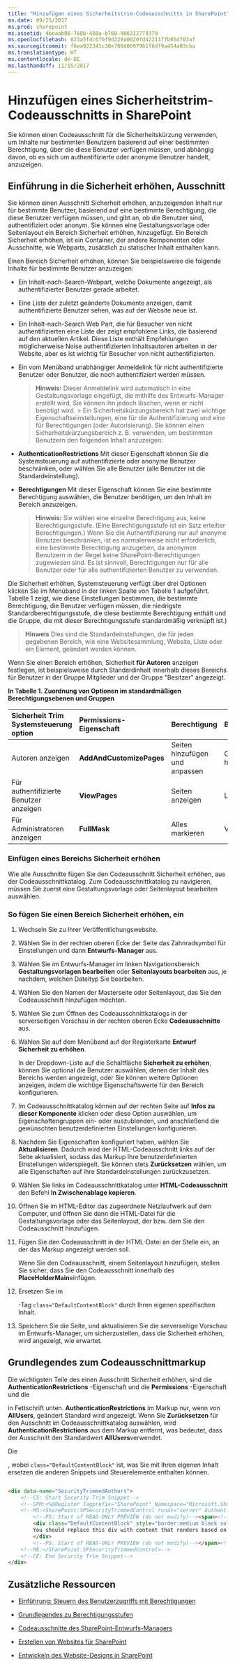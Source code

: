 ```yaml
---
title: "Hinzufügen eines Sicherheitstrim-Codeausschnitts in SharePoint"
ms.date: 09/25/2017
ms.prod: sharepoint
ms.assetid: 4beaab08-760b-408a-b768-906312779379
ms.openlocfilehash: 823a5fdc6f6f9d229a0020fd42211ffb05df03af
ms.sourcegitcommit: f6ea922341c38e700d0697961f8df9a454a03cba
ms.translationtype: HT
ms.contentlocale: de-DE
ms.lasthandoff: 11/15/2017
---
```

# <a name="add-a-security-trim-snippet-in-sharepoint"></a>Hinzufügen eines Sicherheitstrim-Codeausschnitts in SharePoint

Sie können einen Codeausschnitt für die Sicherheitskürzung verwenden, um Inhalte nur bestimmten Benutzern basierend auf einer bestimmten Berechtigung, über die diese Benutzer verfügen müssen, und abhängig davon, ob es sich um authentifizierte oder anonyme Benutzer handelt, anzuzeigen.

## <a name="introduction-to-the-security-trim-snippet"></a>Einführung in die Sicherheit erhöhen, Ausschnitt
<a name="Introduction"> </a>

Sie können einen Ausschnitt Sicherheit erhöhen, anzuzeigenden Inhalt nur für bestimmte Benutzer, basierend auf eine bestimmte Berechtigung, die diese Benutzer verfügen müssen, und gibt an, ob die Benutzer sind, authentifiziert oder anonym. Sie können eine Gestaltungsvorlage oder Seitenlayout ein Bereich Sicherheit erhöhen, hinzugefügt. Ein Bereich Sicherheit erhöhen, ist ein Container, der andere Komponenten oder Ausschnitte, wie Webparts, zusätzlich zu statischer Inhalt enthalten kann.
  
    
    
Einen Bereich Sicherheit erhöhen, können Sie beispielsweise die folgende Inhalte für bestimmte Benutzer anzuzeigen:
  
    
    

- Ein Inhalt-nach-Search-Webpart, welche Dokumente angezeigt, als authentifizierter Benutzer gerade arbeitet.
    
  
- Eine Liste der zuletzt geänderte Dokumente anzeigen, damit authentifizierte Benutzer sehen, was auf der Website neue ist.
    
  
- Ein Inhalt-nach-Search Web Part, die für Besucher von nicht authentifizierten eine Liste der zeigt empfohlene Links, die basierend auf den aktuellen Artikel. Diese Liste enthält Empfehlungen möglicherweise Noise authentifizierten Inhaltsautoren arbeiten in der Website, aber es ist wichtig für Besucher von nicht authentifizierten.
    
  
- Ein vom Menüband unabhängiger Anmeldelink für nicht authentifizierte Benutzer oder Benutzer, die noch authentifiziert werden müssen.
    
    > **Hinweis:** Dieser Anmeldelink wird automatisch in eine Gestaltungsvorlage eingefügt, die mithilfe des Entwurfs-Manager erstellt wird, Sie können ihn jedoch löschen, wenn er nicht benötigt wird. 
      > Ein Sicherheitskürzungsbereich hat zwei wichtige Eigenschaftseinstellungen, eine für die Authentifizierung und eine für Berechtigungen (oder Autorisierung). Sie können einen Sicherheitskürzungsbereich z. B. verwenden, um bestimmten Benutzern den folgenden Inhalt anzuzeigen:
  
    
    

- **AuthenticationRestrictions** Mit dieser Eigenschaft können Sie die Systemsteuerung auf authentifizierte oder anonyme Benutzer beschränken, oder wählen Sie alle Benutzer (alle Benutzer ist die Standardeinstellung).
    
  
- **Berechtigungen** Mit dieser Eigenschaft können Sie eine bestimmte Berechtigung auswählen, die Benutzer benötigen, um den Inhalt im Bereich anzuzeigen.
    
    > **Hinweis:** Sie wählen eine einzelne Berechtigung aus, keine Berechtigungsstufe. (Eine Berechtigungsstufe ist ein Satz erteilter Berechtigungen.) Wenn Sie die Authentifizierung nur auf anonyme Benutzer beschränken, ist es normalerweise nicht erforderlich, eine bestimmte Berechtigung anzugeben, da anonymen Benutzern in der Regel keine SharePoint-Berechtigungen zugewiesen sind. Es ist sinnvoll, Berechtigungen nur für alle Benutzer oder für alle authentifizierten Benutzer zu verwenden.
  
    
    
Die Sicherheit erhöhen, Systemsteuerung verfügt über drei Optionen klicken Sie im Menüband in der linken Spalte von Tabelle 1 aufgeführt. Tabelle 1 zeigt, wie diese Einstellungen bestimmen, die bestimmte Berechtigung, die Benutzer verfügen müssen, die niedrigste Standardberechtigungsstufe, die diese bestimmte Berechtigung enthält und die Gruppe, die mit dieser Berechtigungsstufe standardmäßig verknüpft ist.)
  
    
    

> **Hinweis** Dies sind die Standardeinstellungen, die für jeden gegebenen Bereich, wie eine Websitesammlung, Website, Liste oder ein Element, geändert werden können. 
  
    
    

Wenn Sie einen Bereich erhöhen, Sicherheit **für Autoren** anzeigen festlegen, ist beispielsweise durch Standardinhalt innerhalb dieses Bereichs für Benutzer in der Gruppe Mitglieder und der Gruppe "Besitzer" angezeigt.
  
    
    

**In Tabelle 1. Zuordnung von Optionen im standardmäßigen Berechtigungsebenen und Gruppen**


|**Sicherheit Trim Systemsteuerung option**|**Permissions-Eigenschaft**|**Berechtigung**|**Berechtigungsstufe**|**Group**|
|:-----|:-----|:-----|:-----|:-----|
|Autoren anzeigen  <br/> |**AddAndCustomizePages** <br/> |Seiten hinzufügen und anpassen  <br/> |Contribute (oder höher)  <br/> |Elemente  <br/> |
|Für authentifizierte Benutzer anzeigen  <br/> |**ViewPages** <br/> |Seiten anzeigen  <br/> |Lesen (oder höher)  <br/> |Besucher  <br/> |
|Für Administratoren anzeigen  <br/> |**FullMask** <br/> |Alles markieren  <br/> |Vollzugriff  <br/> |Besitzer  <br/> |
   

### <a name="inserting-a-security-trim-panel"></a>Einfügen eines Bereichs Sicherheit erhöhen
<a name="InsertSnippet"> </a>

Wie alle Ausschnitte fügen Sie den Codeausschnitt Sicherheit erhöhen, aus der Codeausschnittkatalog. Zum Codeausschnittkatalog zu navigieren, müssen Sie zuerst eine Gestaltungsvorlage oder Seitenlayout bearbeiten auswählen.
  
    
    

### <a name="to-insert-a-security-trim-panel"></a>So fügen Sie einen Bereich Sicherheit erhöhen, ein


1. Wechseln Sie zu Ihrer Veröffentlichungswebsite.
    
  
2. Wählen Sie in der rechten oberen Ecke der Seite das Zahnradsymbol für Einstellungen und dann **Entwurfs-Manager** aus.
    
  
3. Wählen Sie im Entwurfs-Manager im linken Navigationsbereich **Gestaltungsvorlagen bearbeiten** oder **Seitenlayouts bearbeiten** aus, je nachdem, welchen Dateityp Sie bearbeiten.
    
  
4. Wählen Sie den Namen der Masterseite oder Seitenlayout, das Sie den Codeausschnitt hinzufügen möchten.
    
  
5. Wählen Sie zum Öffnen des Codeausschnittkatalogs in der serverseitigen Vorschau in der rechten oberen Ecke **Codeausschnitte** aus.
    
  
6. Wählen Sie auf dem Menüband auf der Registerkarte **Entwurf** **Sicherheit zu erhöhen**.
    
    In der Dropdown-Liste auf die Schaltfläche **Sicherheit zu erhöhen**, können Sie optional die Benutzer auswählen, denen der Inhalt des Bereichs werden angezeigt, oder Sie können weitere Optionen anzeigen, indem die wichtige Eigenschaftswerte für den Bereich konfigurieren.
    
  
7. Im Codeausschnittkatalog können auf der rechten Seite auf **Infos zu dieser Komponente** klicken oder diese Option auswählen, um Eigenschaftengruppen ein- oder auszublenden, und anschließend die gewünschten benutzerdefinierten Einstellungen konfigurieren.
    
  
8. Nachdem Sie Eigenschaften konfiguriert haben, wählen Sie **Aktualisieren**. Dadurch wird der HTML-Codeausschnitt links auf der Seite aktualisiert, sodass das Markup Ihre benutzerdefinierten Einstellungen widerspiegelt. Sie können stets **Zurücksetzen** wählen, um alle Eigenschaften auf ihre Standardeinstellungen zurückzusetzen.
    
  
9. Wählen Sie links im Codeausschnittkatalog unter **HTML-Codeausschnitt** den Befehl **In Zwischenablage kopieren**.
    
  
10. Öffnen Sie im HTML-Editor das zugeordnete Netzlaufwerk auf dem Computer, und öffnen Sie dann die HTML-Datei für die Gestaltungsvorlage oder das Seitenlayout, der bzw. dem Sie den Codeausschnitt hinzufügen.
    
  
11. Fügen Sie den Codeausschnitt in der HTML-Datei an der Stelle ein, an der das Markup angezeigt werden soll.
    
    Wenn Sie den Codeausschnitt, einem Seitenlayout hinzufügen, stellen Sie sicher, dass Sie den Codeausschnitt innerhalb des **PlaceHolderMain**einfügen.
    
  
12. Ersetzen Sie im **<div>**-Tag  `class="DefaultContentBlock"` durch Ihren eigenen spezifischen Inhalt.
    
  
13. Speichern Sie die Seite, und aktualisieren Sie die serverseitige Vorschau im Entwurfs-Manager, um sicherzustellen, dass die Sicherheit erhöhen, wird angezeigt, wie erwartet.
    
  

## <a name="understanding-the-snippet-markup"></a>Grundlegendes zum Codeausschnittmarkup
<a name="UnderstandMarkup"> </a>

Die wichtigsten Teile des einen Ausschnitt Sicherheit erhöhen, sind die **AuthenticationRestrictions** -Eigenschaft und die **Permissions** -Eigenschaft und die **<div>** in Fettschrift unten. **AuthenticationRestrictions** im Markup nur, wenn von **AllUsers**, geändert Standard wird angezeigt. Wenn Sie **Zurücksetzen** für den Ausschnitt im Codeausschnittkatalog auswählen, wird **AuthenticationRestrictions** aus dem Markup entfernt, was bedeutet, dass der Ausschnitt den Standardwert **AllUsers**verwendet.
  
    
    
Die **<div>**, wobei `class="DefaultContentBlock"` ist, was Sie mit Ihren eigenen Inhalt ersetzen die anderen Snippets und Steuerelemente enthalten können.
  
    
    



```HTML

<div data-name="SecurityTrimmedAuthors">
    <!--CS: Start Security Trim Snippet-->
    <!--SPM:<%@Register Tagprefix="SharePoint" Namespace="Microsoft.SharePoint.WebControls" Assembly="Microsoft.SharePoint, Version=15.0.0.0, Culture=neutral, PublicKeyToken=71e9bce111e9429c"%>-->
    <!--MS:<SharePoint:SPSecurityTrimmedControl runat="server" AuthenticationRestrictions="AuthenticatedUsersOnly" Permissions="AddAndCustomizePages" PermissionContext="RootSite">-->
        <!--PS: Start of READ-ONLY PREVIEW (do not modify)--><span><!--PE: End of READ-ONLY PREVIEW-->
        <div class="DefaultContentBlock" style="border:medium black solid; background:yellow; color:black; margin:20px; padding:10px;">
        You should replace this div with content that renders based on your Security Trim Properties.
        </div>
        <!--PS: Start of READ-ONLY PREVIEW (do not modify)--></span><!--PE: End of READ-ONLY PREVIEW-->
    <!--ME:</SharePoint:SPSecurityTrimmedControl>-->
    <!--CE: End Security Trim Snippet-->
</div>
```


## <a name="additional-resources"></a>Zusätzliche Ressourcen
<a name="AdditionalResources"> </a>


-  [Einführung: Steuern des Benutzerzugriffs mit Berechtigungen](http://office.microsoft.com/en-us/sharepoint-foundation-help/introduction-control-user-access-with-permissions-HA102771919.aspx?CTT=1)
    
  
-  [Grundlegendes zu Berechtigungsstufen](http://office.microsoft.com/en-us/products/default-permission-levels-HA102772313.aspx?CTT=5&amp;origin=HA102771919)
    
  
-  [Codeausschnitte des SharePoint-Entwurfs-Managers](sharepoint-design-manager-snippets.md)
    
  
-  [Erstellen von Websites für SharePoint](build-sites-for-sharepoint.md)
    
  
-  [Entwickeln des Website-Designs in SharePoint](develop-the-site-design-in-sharepoint.md)
    
  

